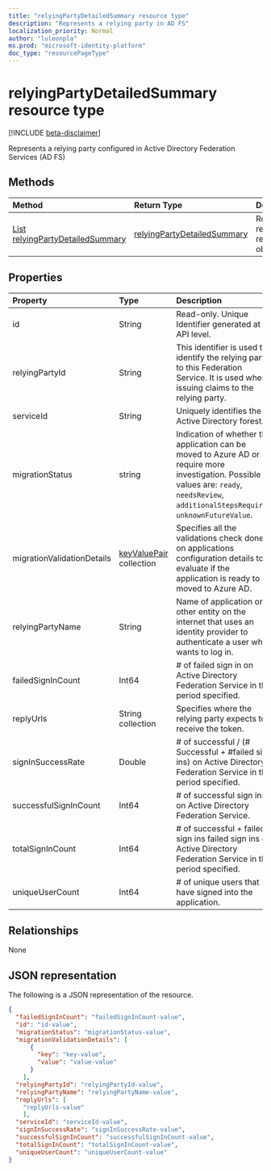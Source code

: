 ```yaml
---
title: "relyingPartyDetailedSummary resource type"
description: "Represents a relying party in AD FS"
localization_priority: Normal
author: "luleonpla"
ms.prod: "microsoft-identity-platform"
doc_type: "resourcePageType"
---
```


# relyingPartyDetailedSummary resource type

[!INCLUDE [beta-disclaimer](../../includes/beta-disclaimer.md)]

Represents a relying party configured in Active Directory Federation Services (AD FS)

## Methods

| Method       | Return Type | Description |
|:-------------|:------------|:------------|
| [List relyingPartyDetailedSummary](../api/relyingpartydetailedsummary-get.md) | [relyingPartyDetailedSummary](relyingpartydetailedsummary.md) | Read properties and relationships of relyingPartyDetailedSummary object. |


## Properties

| Property     | Type        | Description |
|:-------------|:------------|:------------|
|id|String| Read-only. Unique Identifier generated at API level.| 
|relyingPartyId|String|This identifier is used to identify the relying party to this Federation Service. It is used when issuing claims to the relying party.|
|serviceId|String|Uniquely identifies the Active Directory forest.|
|migrationStatus|string| Indication of whether the application can be moved to Azure AD or require more investigation. Possible values are: `ready`, `needsReview`, `additionalStepsRequired`, `unknownFutureValue`.|
|migrationValidationDetails|[keyValuePair](keyvaluepair.md) collection|Specifies all the validations check done on applications configuration details to evaluate if the application is ready to be moved to Azure AD.|
|relyingPartyName|String|Name of application or other entity on the internet that uses an identity provider to authenticate a user who wants to log in.|
|failedSignInCount|Int64| # of failed sign in on Active Directory Federation Service in the period specified. |
|replyUrls|String collection|Specifies where the relying party expects to receive the token.|
|signInSuccessRate|Double|# of successful / (# Successful + #failed sign ins) on Active Directory Federation Service in the period specified.|
|successfulSignInCount|Int64|# of successful sign ins on Active Directory Federation Service.|
|totalSignInCount|Int64|# of successful + failed sign ins failed sign ins on Active Directory Federation Service in the period specified.|
|uniqueUserCount|Int64|# of unique users that have signed into the application.|

## Relationships

None

## JSON representation

The following is a JSON representation of the resource.

<!-- {
  "blockType": "resource",
  "optionalProperties": [

  ],
  "@odata.type": "microsoft.graph.relyingPartyDetailedSummary",
  "baseType": "",
  "keyProperty": "id"
}-->

```json
{
  "failedSignInCount": "failedSignInCount-value",
  "id": "id-value",
  "migrationStatus": "migrationStatus-value",
  "migrationValidationDetails": [
      {
        "key": "key-value",
        "value": "value-value"
      }
    ],
  "relyingPartyId": "relyingPartyId-value",
  "relyingPartyName": "relyingPartyName-value",
  "replyUrls": [
    "replyUrls-value"
    ],
  "serviceId": "serviceId-value",
  "signInSuccessRate": "signInSuccessRate-value",
  "successfulSignInCount": "successfulSignInCount-value",
  "totalSignInCount": "totalSignInCount-value",
  "uniqueUserCount": "uniqueUserCount-value"
}
```

<!-- uuid: 16cd6b66-4b1a-43a1-adaf-3a886856ed98
2019-02-04 14:57:30 UTC -->
<!-- {
  "type": "#page.annotation",
  "description": "relyingPartyDetailedSummary resource",
  "keywords": "",
  "section": "documentation",
  "tocPath": ""
}-->